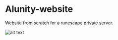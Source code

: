 # Alunity-website
Website from scratch for a runescape private server.

![alt text](https://gyazo.com/c452f078acde0253c7f9cc5104494f39.jpg)
